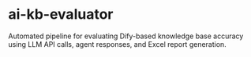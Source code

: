 # ai-kb-evaluator
Automated pipeline for evaluating Dify-based knowledge base accuracy using LLM API calls, agent responses, and Excel report generation.
